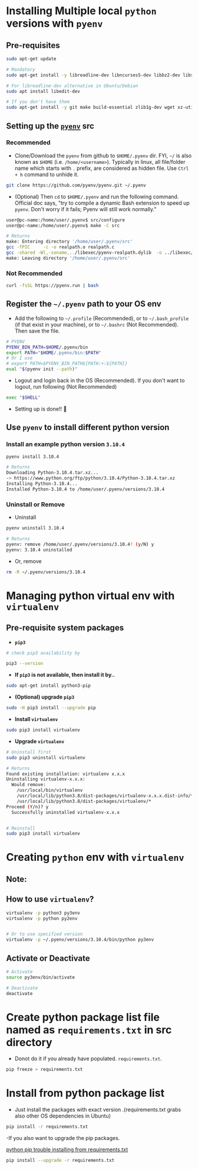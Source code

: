 # Installing Multiple local `python` versions with `pyenv`

## Pre-requisites

```sh
sudo apt-get update

# Mandatory
sudo apt-get install -y libreadline-dev libncurses5-dev libbz2-dev libssl-dev libsqlite3-dev tk-dev

# For libreadline-dev alternative in Ubuntu/Debian
sudo apt install libedit-dev

# If you don't have them
sudo apt-get install -y git make build-essential zlib1g-dev wget xz-utils tk-dev libxml2-dev libxmlsec1-dev libffi-dev liblzma-dev
```

## Setting up the [`pyenv`](https://github.com/pyenv/pyenv) src

### Recommended

- Clone/Download the `pyenv` from github to `$HOME/.pyenv` dir. FYI, `~/` is also known as `$HOME` (i.e. `/home/<username>`). Typically in linux, all file/folder name which starts with `.` prefix, are considered as hidden file. Use `Ctrl + h` command to unhide it.

```sh
git clone https://github.com/pyenv/pyenv.git ~/.pyenv
```

- (Optional) Then `cd` to `$HOME/.pyenv` and run the following command. Official doc says, "try to compile a dynamic Bash extension to speed up `pyenv`. Don't worry if it fails; Pyenv will still work normally."

```sh
user@pc-name:/home/user/.pyenv$ src/configure
user@pc-name:/home/user/.pyenv$ make -C src

# Returns
make: Entering directory '/home/user/.pyenv/src'
gcc -fPIC     -c -o realpath.o realpath.c
gcc -shared -Wl,-soname,../libexec/pyenv-realpath.dylib  -o ../libexec/pyenv-realpath.dylib realpath.o 
make: Leaving directory '/home/user/.pyenv/src'
```


### Not Recommended

```sh
curl -fsSL https://pyenv.run | bash
```


## Register the `~/.pyenv` path to your OS env

- Add the following to `~/.profile` (Recommended), or to `~/.bash_profile` (if that exist in your machine), or to `~/.bashrc` (Not Recommended). Then save the file.

```sh
# PYENV
PYENV_BIN_PATH=$HOME/.pyenv/bin
export PATH="$HOME/.pyenv/bin:$PATH"
# Or I use
# export PATH=$PYENV_BIN_PATH${PATH:+:${PATH}}
eval "$(pyenv init --path)"
```

- Logout and login back in the OS (Recommended). If you don't want to logout, run following (Not Recommended)

```sh
exec "$SHELL"
```

- Setting up is done!! 🙂


## Use `pyenv` to install different python version

### Install an example python version `3.10.4`

```sh
pyenv install 3.10.4

# Returns
Downloading Python-3.10.4.tar.xz...
-> https://www.python.org/ftp/python/3.10.4/Python-3.10.4.tar.xz
Installing Python-3.10.4...
Installed Python-3.10.4 to /home/user/.pyenv/versions/3.10.4
```

### Uninstall or Remove

- Uninstall

```sh
pyenv uninstall 3.10.4

# Returns
pyenv: remove /home/user/.pyenv/versions/3.10.4? (y/N) y
pyenv: 3.10.4 uninstalled 
```

- Or, remove

```sh
rm -R ~/.pyenv/versions/3.10.4
```



# Managing python virtual env with `virtualenv`


## Pre-requisite system packages

- **`pip3`**

```sh
# check pip3 availability by

pip3 --version
```

- **If `pip3` is not available, then install it by..**

```sh
sudo apt-get install python3-pip
```

- **(Optional) upgrade `pip3`**

```sh
sudo -H pip3 install --upgrade pip
```

- **Install `virtualenv`**

```sh
sudo pip3 install virtualenv
```

- **Upgrade `virtualenv`**

```sh
# Uninstall first
sudo pip3 uninstall virtualenv

# Returns
Found existing installation: virtualenv x.x.x
Uninstalling virtualenv-x.x.x:
  Would remove:
    /usr/local/bin/virtualenv
    /usr/local/lib/python3.8/dist-packages/virtualenv-x.x.x.dist-info/*
    /usr/local/lib/python3.8/dist-packages/virtualenv/*
Proceed (Y/n)? y
  Successfully uninstalled virtualenv-x.x.x


# Reinstall
sudo pip3 install virtualenv
```




# Creating `python` env with `virtualenv`

## Note:

## How to use `virtualenv`?

```sh
virtualenv -p python3 py3env
virtualenv -p python py2env


# Or to use specified version
virtualenv -p ~/.pyenv/versions/3.10.4/bin/python py3env
```

## Activate or Deactivate

```sh
# Activate
source py3env/bin/activate

# Deactivate
deactivate
```


# Create python package list file named as `requirements.txt` in src directory

- Donot do it if you already have populated. `requirements.txt`.

```sh
pip freeze > requirements.txt
```


# Install from python package list

- Just install the packages with exact version .(requirements.txt grabs also other OS dependencies in Ubuntu)

```sh
pip install -r requirements.txt
```


-If you also want to upgrade the pip packages.

[python pip trouble installing from requirements.txt](https://stackoverflow.com/a/35704416)

```sh
pip install --upgrade -r requirements.txt
```